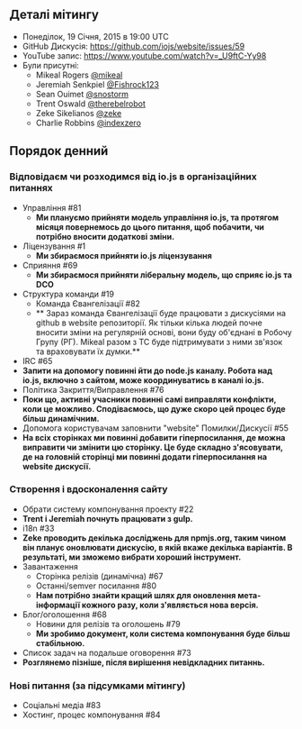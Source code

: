 ## Деталі мітингу

- Понеділок, 19 Січня, 2015 в 19:00 UTC
- GitHub Дискусія: https://github.com/iojs/website/issues/59
- YouTube запис: https://www.youtube.com/watch?v=_U9ftC-Yy98
- Були присутні:
  * Mikeal Rogers [@mikeal](https://github.com/mikeal)
  * Jeremiah Senkpiel [@Fishrock123](https://github.com/Fishrock123)
  * Sean Ouimet [@snostorm](https://github.com/snostorm)
  * Trent Oswald [@therebelrobot](https://github.com/therebelrobot)
  * Zeke Sikelianos [@zeke](https://github.com/zeke)
  * Charlie Robbins [@indexzero](https://github.com/indexzero)

## Порядок денний

### Відповідаєм чи розходимся від io.js в організаційних питаннях

* Управління #81
  * **Ми плануємо прийняти модель управління io.js, та протягом місяця повернемось до цього питання, щоб побачити, чи потрібно вносити додаткові зміни.**
* Ліцензування #1
  * **Ми збираємося прийняти io.js ліцензування**
* Сприяння #69
  * **Ми збираємося прийняти ліберальну модель, що сприяє io.js та DCO**
* Структура команди #19
  * Команда Євангелізації #82
   * ** Зараз команда Євангелізації буде працювати з дискусіями на github в website репозиторії. Як тільки кілька людей почне вносити зміни на регулярній основі, вони буду об'єднані в Робочу Групу (РГ). Mikeal разом з TC буде підтримувати з ними зв'язок та враховувати їх думки.**
* IRC #65
 * **Запити на допомогу повинні йти до node.js каналу. Робота над io.js, включно з сайтом, може координуватись в каналі io.js.**
* Політика Закриття/Виправлення #76
 * **Поки що, активні учасники повинні самі виправляти конфлікти, коли це можливо. Сподіваємось, що дуже скоро цей процес буде більш динамічним.**
* Допомога користувачам заповнити "website" Помилки/Дискусії #55
 * **На всіх сторінках ми повинні добавити гіперпосилання, де можна виправити чи змінити цю сторінку. Це буде складно з'ясовувати, де на головній сторінці ми повинні додати гіперпосилання на website дискусії.**

### Створення і вдосконалення сайту
* Обрати систему компонування проекту #22
 * **Trent і Jeremiah почнуть працювати з gulp.**
* i18n #33
 * **Zeke проводить декілька досліджень для npmjs.org, таким чином він планує оновлювати дискусію, в якій вкаже декілька варіантів. В результаті, ми зможемо вибрати хороший інструмент.**
* Завантаження
  * Сторінка релізів (динамічна) #67
  * Останні/semver посилання #80
   * **Нам потрібно знайти кращий шлях для оновлення мета-інформації кожного разу, коли з'являється нова версія.**
* Блог/оголошення #68
  * Новини для релізів та оголошень #79
   * **Ми зробимо документ, коли система компонування буде більш стабільною.**
* Список задач на подальше оговорення #73
 * **Розглянемо пізніше, після вирішення невідкладних питаннь.**

### Нові питання (за підсумками мітингу)
* Соціальні медіа #83
* Хостинг, процес компонування #84